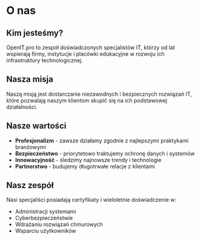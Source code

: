 # O nas

## Kim jesteśmy?

OpenIT.pro to zespół doświadczonych specjalistów IT, którzy od lat wspierają firmy, instytucje i placówki edukacyjne w rozwoju ich infrastruktury technologicznej.

## Nasza misja

Naszą misją jest dostarczanie niezawodnych i bezpiecznych rozwiązań IT, które pozwalają naszym klientom skupić się na ich podstawowej działalności.

## Nasze wartości

- **Profesjonalizm** - zawsze działamy zgodnie z najlepszymi praktykami branżowymi
- **Bezpieczeństwo** - priorytetowo traktujemy ochronę danych i systemów
- **Innowacyjność** - śledzimy najnowsze trendy i technologie
- **Partnerstwo** - budujemy długotrwałe relacje z klientami

## Nasz zespół

Nasi specjaliści posiadają certyfikaty i wieloletnie doświadczenie w:
- Administracji systemami
- Cyberbezpieczeństwie
- Wdrażaniu rozwiązań chmurowych
- Wsparciu użytkowników
